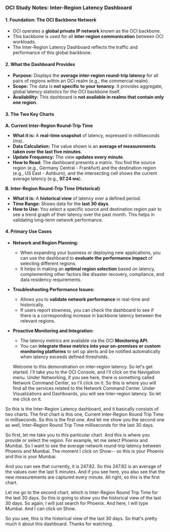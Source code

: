 ### **OCI Study Notes: Inter-Region Latency Dashboard**

#### **1. Foundation: The OCI Backbone Network**

*   OCI operates a **global private IP network** known as the OCI backbone.
*   This backbone is used for all **inter-region communication** between OCI workloads.
*   The Inter-Region Latency Dashboard reflects the traffic and performance of this global backbone.

#### **2. What the Dashboard Provides**

*   **Purpose:** Displays the **average inter-region round-trip latency** for all pairs of regions within an OCI realm (e.g., the commercial realm).
*   **Scope:** The data is **not specific to your tenancy**. It provides aggregate, global latency statistics for the OCI backbone itself.
*   **Availability:** This dashboard is **not available in realms that contain only one region**.

#### **3. The Two Key Charts**

**A. Current Inter-Region Round-Trip Time**
*   **What it is:** A **real-time snapshot** of latency, expressed in milliseconds (ms).
*   **Data Calculation:** The value shown is an **average of measurements taken over the last five minutes**.
*   **Update Frequency:** The view **updates every minute**.
*   **How to Read:** The dashboard presents a matrix. You find the source region (e.g., Germany Central - Frankfurt) and the destination region (e.g., US East - Ashburn), and the intersecting cell shows the current average latency (e.g., **97.24 ms**).

**B. Inter-Region Round-Trip Time (Historical)**
*   **What it is:** A **historical view** of latency over a defined period.
*   **Time Range:** Shows data for the **last 30 days**.
*   **How to Use:** You select a specific source and destination region pair to see a trend graph of their latency over the past month. This helps in validating long-term network performance.

#### **4. Primary Use Cases**

*   **Network and Region Planning:**
    *   When expanding your business or deploying new applications, you can use the dashboard to **evaluate the performance impact** of selecting different regions.
    *   It helps in making an **optimal region selection** based on latency, complementing other factors like disaster recovery, compliance, and data residency requirements.

*   **Troubleshooting Performance Issues:**
    *   Allows you to **validate network performance** in real-time and historically.
    *   If users report slowness, you can check the dashboard to see if there is a corresponding increase in backbone latency between the relevant regions.

*   **Proactive Monitoring and Integration:**
    *   The latency metrics are available via the OCI **Monitoring API**.
    *   You can **integrate these metrics into your on-premises or custom monitoring platforms** to set up alerts and be notified automatically when latency exceeds defined thresholds.

    Welcome to this demonstration on inter-region latency. So let's get started. I'll take you to the OCI Console, and I'll click on the Navigation menu. Under Networking, if you see here, there is something called Network Command Center, so I'll click on it. So this is where you will find all the services related to the Network Command Center. Under Visualizations and Dashboards, you will see Inter-region latency. So let me click on it.

So this is the Inter-Region Latency dashboard, and it basically consists of two charts. The first chart is this one, Current Inter-Region Round Trip Time in milliseconds. So this is the first one. And let me show you the second one as well, Inter-Region Round Trip Time milliseconds for the last 30 days.

So first, let me take you to this particular chart. And this is where you provide or select the region. For example, let me select Phoenix and Mumbai. So I want to see the average network round-trip latency between Phoenix and Mumbai. The moment I click on Show-- so this is your Phoenix and this is your Mumbai.

And you can see that currently, it is 247.82. So this 247.82 is an average of the values over the last 5 minutes. And if you see here, you also see that the new measurements are captured every minute. All right, so this is the first chart.

Let me go to the second chart, which is Inter-Region Round Trip Time for the last 30 days. So this is going to show you the historical view of the last 30 days. So again, I will just search for Phoenix. And here, I will type Mumbai. And I can click on Show.

So you see, this is the historical view of the last 30 days. So that's pretty much it about this dashboard. Thanks for watching.